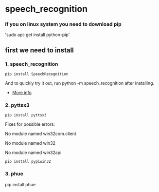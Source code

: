 # speech_recognition
### if you on linux system you need to download pip 
'sudo apt-get install python-pip'

## first we need to install 

### 1. speech_recognition
```
pip install SpeechRecognition
```

And to quickly try it out, run python -m speech_recognition after installing.

- [More info](https://pypi.python.org/pypi/SpeechRecognition/)  
### 2. pyttsx3
```
pip install pyttsx3
```

Fixes for possible errors:

No module named win32com.client

No module named win32

No module named win32api
```run
pip install pypiwin32
```

### 3. phue 
pip install phue
